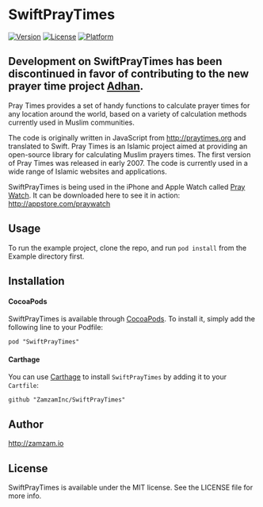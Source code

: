 # SwiftPrayTimes

[![Version](https://img.shields.io/cocoapods/v/SwiftPrayTimes.svg?style=flat)](http://cocoapods.org/pods/SwiftPrayTimes)
[![License](https://img.shields.io/cocoapods/l/SwiftPrayTimes.svg?style=flat)](http://cocoapods.org/pods/SwiftPrayTimes)
[![Platform](https://img.shields.io/cocoapods/p/SwiftPrayTimes.svg?style=flat)](http://cocoapods.org/pods/SwiftPrayTimes)

Development on SwiftPrayTimes has been discontinued in favor of contributing to the new prayer time project [Adhan](https://github.com/batoulapps/Adhan).
--

Pray Times provides a set of handy functions to calculate prayer times for any location around the world, 
based on a variety of calculation methods currently used in Muslim communities.

The code is originally written in JavaScript from http://praytimes.org and translated to Swift. 
Pray Times is an Islamic project aimed at providing an open-source library for calculating Muslim prayers times. 
The first version of Pray Times was released in early 2007. The code is currently used in a wide range of 
Islamic websites and applications.

SwiftPrayTimes is being used in the iPhone and Apple Watch called [Pray Watch](http://praywatch.zamzam.io). It can be downloaded here to see it in action: http://appstore.com/praywatch

## Usage

To run the example project, clone the repo, and run `pod install` from the Example directory first.

## Installation

#### CocoaPods
SwiftPrayTimes is available through [CocoaPods](http://cocoapods.org). To install
it, simply add the following line to your Podfile:

```
pod "SwiftPrayTimes"
```

#### Carthage
You can use [Carthage](https://github.com/Carthage/Carthage) to install `SwiftPrayTimes` by adding it to your `Cartfile`:
```
github "ZamzamInc/SwiftPrayTimes"
```

## Author

http://zamzam.io

## License

SwiftPrayTimes is available under the MIT license. See the LICENSE file for more info.
